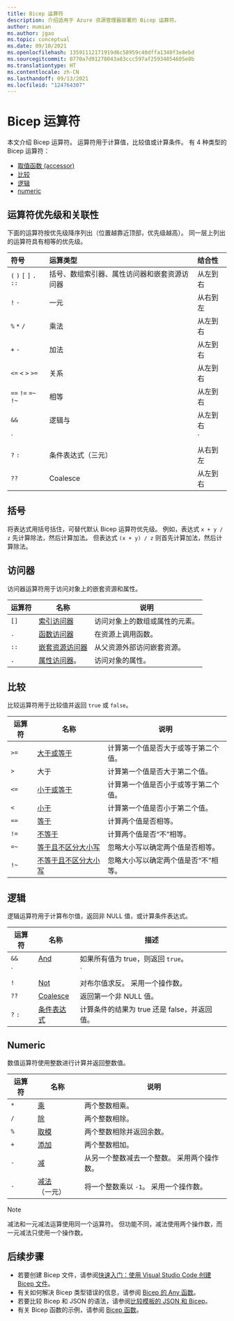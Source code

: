 ```yaml
---
title: Bicep 运算符
description: 介绍适用于 Azure 资源管理器部署的 Bicep 运算符。
author: mumian
ms.author: jgao
ms.topic: conceptual
ms.date: 09/10/2021
ms.openlocfilehash: 13591112171919d6c58959c40dffa1340f3e8ebd
ms.sourcegitcommit: 0770a7d91278043a83ccc597af25934854605e8b
ms.translationtype: HT
ms.contentlocale: zh-CN
ms.lasthandoff: 09/13/2021
ms.locfileid: "124764307"
---
```

# <a name="bicep-operators"></a>Bicep 运算符

本文介绍 Bicep 运算符。 运算符用于计算值，比较值或计算条件。 有 4 种类型的 Bicep 运算符：

- [取值函数 (accessor)](#accessor)
- [比较](#comparison)
- [逻辑](#logical)
- [numeric](#numeric)

## <a name="operator-precedence-and-associativity"></a>运算符优先级和关联性

下面的运算符按优先级降序列出（位置越靠近顶部，优先级越高）。 同一层上列出的运算符具有相等的优先级。

| 符号 | 运算类型 | 结合性 |
|:-|:-|:-|
| `(` `)` `[` `]` `.` `::` | 括号、数组索引器、属性访问器和嵌套资源访问器  | 从左到右 |
| `!` `-` | 一元 | 从右到左 |
| `%` `*` `/` | 乘法 | 从左到右 |
| `+` `-` | 加法 | 从左到右 |
| `<=` `<` `>` `>=` | 关系 | 从左到右 |
| `==` `!=` `=~` `!~` | 相等 | 从左到右 |
| `&&` | 逻辑与 | 从左到右 |
| `||` | 逻辑或 | 从左到右 |
| `?` `:` | 条件表达式（三元） | 从右到左
| `??` | Coalesce | 从左到右

## <a name="parentheses"></a>括号

将表达式用括号括住，可替代默认 Bicep 运算符优先级。 例如，表达式 `x + y / z` 先计算除法，然后计算加法。 但表达式 `(x + y) / z` 则首先计算加法，然后计算除法。

## <a name="accessor"></a>访问器

访问器运算符用于访问对象上的嵌套资源和属性。

| 运算符 | 名称 | 说明 |
| ---- | ---- | ---- |
| `[]` | [索引访问器](./operators-access.md#index-accessor) | 访问对象上的数组或属性的元素。 |
| `.` | [函数访问器](./operators-access.md#function-accessor) | 在资源上调用函数。 |
| `::` | [嵌套资源访问器](./operators-access.md#nested-resource-accessor) | 从父资源外部访问嵌套资源。 |
| `.` | [属性访问器](./operators-access.md#property-accessor)。 | 访问对象的属性。 |

## <a name="comparison"></a>比较

比较运算符用于比较值并返回 `true` 或 `false`。

| 运算符 | 名称 | 说明 |
| ---- | ---- | ---- |
| `>=` | [大于或等于](./operators-comparison.md#greater-than-or-equal-) | 计算第一个值是否大于或等于第二个值。 |
| `>`  | 大于 | 计算第一个值是否大于第二个值。 |
| `<=` | [小于或等于](./operators-comparison.md#less-than-or-equal-) | 计算第一个值是否小于或等于第二个值。 |
| `<`  | [小于](./operators-comparison.md#less-than-) | 计算第一个值是否小于第二个值。 |
| `==` | [等于](./operators-comparison.md#equals-) | 计算两个值是否相等。 |
| `!=` | [不等于](./operators-comparison.md#not-equal-) | 计算两个值是否“不”相等。 |
| `=~` | [等于且不区分大小写](./operators-comparison.md#equal-case-insensitive-) | 忽略大小写以确定两个值是否相等。 |
| `!~` | [不等于且不区分大小写](./operators-comparison.md#not-equal-case-insensitive-) | 忽略大小写以确定两个值是否“不”相等。 |

## <a name="logical"></a>逻辑

逻辑运算符用于计算布尔值，返回非 NULL 值，或计算条件表达式。

| 运算符 | 名称 | 描述 |
| ---- | ---- | ---- |
| `&&` | [And](./operators-logical.md#and-) | 如果所有值为 true，则返回 `true`。 |
| `||`| [Or](./operators-logical.md#or-) | 确定任一值为 true，则返回 `true`。 |
| `!` | [Not](./operators-logical.md#not-) | 对布尔值求反。 采用一个操作数。 |
| `??` | [Coalesce](./operators-logical.md#coalesce-) | 返回第一个非 NULL 值。 |
| `?` `:` | [条件表达式](./operators-logical.md#conditional-expression--) | 计算条件的结果为 true 还是 false，并返回值。 |

## <a name="numeric"></a>Numeric

数值运算符使用整数进行计算并返回整数值。

| 运算符 | 名称 | 说明 |
| ---- | ---- | ---- |
| `*` | [乘](./operators-numeric.md#multiply-) | 两个整数相乘。 |
| `/` | [除](./operators-numeric.md#divide-) | 两个整数相除。 |
| `%` | [取模](./operators-numeric.md#modulo-) | 两个整数相除并返回余数。 |
| `+` | [添加](./operators-numeric.md#add-) | 两个整数相加。 |
| `-` | [减](./operators-numeric.md#subtract--) | 从另一个整数减去一个整数。 采用两个操作数。 |
| `-` | [减法](./operators-numeric.md#minus--)（一元） | 将一个整数乘以 `-1`。 采用一个操作数。 |

> [!NOTE]
> 减法和一元减法运算使用同一个运算符。 但功能不同，减法使用两个操作数，而一元减法只使用一个操作数。


## <a name="next-steps"></a>后续步骤

- 若要创建 Bicep 文件，请参阅[快速入门：使用 Visual Studio Code 创建 Bicep 文件](./quickstart-create-bicep-use-visual-studio-code.md)。
- 有关如何解决 Bicep 类型错误的信息，请参阅 [Bicep 的 Any 函数](./bicep-functions-any.md)。
- 若要比较 Bicep 和 JSON 的语法，请参阅[比较模板的 JSON 和 Bicep](./compare-template-syntax.md)。
- 有关 Bicep 函数的示例，请参阅 [Bicep 函数](./bicep-functions.md)。
